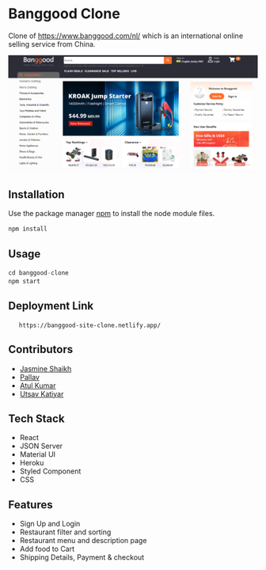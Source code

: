 # Banggood Clone

Clone of <a>https://www.banggood.com/nl/</a> which is an international online selling service from China.

<img src="https://github.com/Jasmine-Shaikh/Banggood-Clone/blob/main/banggood-clone/src/Images/portfolio-1.PNG"/>

## Installation

Use the package manager [npm](https://docs.npmjs.com/cli/v6/commands/npm-install) to install the node module files.

```bash
npm install
```

## Usage

```python
cd banggood-clone
npm start
```

## Deployment Link
```url
   https://banggood-site-clone.netlify.app/
```

## Contributors
- [Jasmine Shaikh](https://github.com/Jasmine-Shaikh)
- [Pallav](https://github.com/Jasmine-Shaikh)
- [Atul Kumar](https://github.com/theatulanand)
- [Utsav Katiyar](https://github.com/utsavkatiyar34)

## Tech Stack
- React
- JSON Server
- Material UI
- Heroku
- Styled Component
- CSS

## Features
- Sign Up and Login
- Restaurant filter and sorting
- Restaurant menu and description page
- Add food to Cart
- Shipping Details, Payment & checkout


